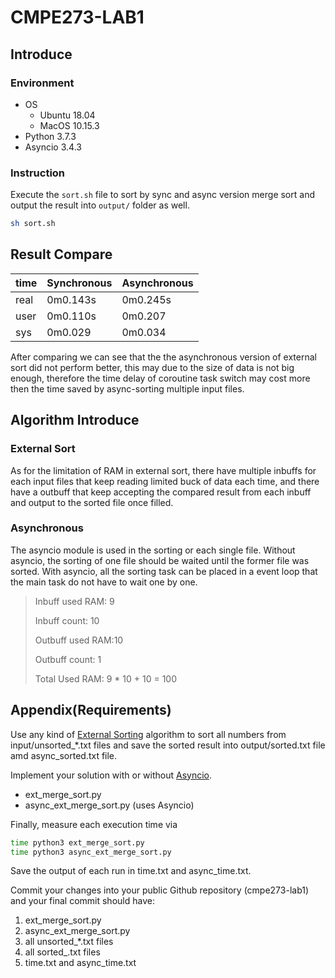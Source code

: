 # CMPE273-LAB1

## Introduce

### Environment

- OS
  - Ubuntu 18.04
  - MacOS 10.15.3
- Python 3.7.3
- Asyncio 3.4.3

### Instruction

Execute the `sort.sh` file to sort by sync and async version merge sort and output the result into `output/` folder as well.

```sh
sh sort.sh
```

## Result Compare

| time | Synchronous | Asynchronous |
| ---- | ----------- | ------------ |
| real | 0m0.143s    | 0m0.245s     |
| user | 0m0.110s    | 0m0.207      |
| sys  | 0m0.029     | 0m0.034      |

After comparing we can see that the the asynchronous version of external sort did not perform better, this may due to the size of data is not big enough, therefore the time delay of coroutine task switch may cost more then the time saved by async-sorting multiple input files.

## Algorithm Introduce

### External Sort

As for the limitation of RAM in external sort, there have multiple inbuffs for each input files that keep reading limited buck of data each time, and there have a outbuff that keep accepting the compared result from each inbuff and output to the sorted file once filled.

### Asynchronous

The asyncio module is used in the sorting or each single file. Without asyncio, the sorting of one file should be waited until the former file was sorted. With asyncio, all the sorting task can be placed in a event loop that the main task do not have to wait one by one.

>Inbuff used RAM: 9
>
>Inbuff count: 10
>
>Outbuff used RAM:10
>
>Outbuff count: 1
>
>Total Used RAM: 9 * 10 + 10 = 100

## Appendix(Requirements)

Use any kind of [External Sorting](https://en.wikipedia.org/wiki/External_sorting) algorithm to sort all numbers from input/unsorted_*.txt files and save the sorted result into output/sorted.txt file amd async_sorted.txt file.

Implement your solution with or without [Asyncio](https://docs.python.org/3/library/asyncio.html).

* ext_merge_sort.py
* async_ext_merge_sort.py (uses Asyncio)

Finally, measure each execution time via

```sh
time python3 ext_merge_sort.py
time python3 async_ext_merge_sort.py
```

Save the output of each run in time.txt and async_time.txt.

Commit your changes into your public Github repository (cmpe273-lab1) and your final commit should have:

1. ext_merge_sort.py
2. async_ext_merge_sort.py
3. all unsorted_*.txt files
4. all sorted_.txt files
5. time.txt and async_time.txt
